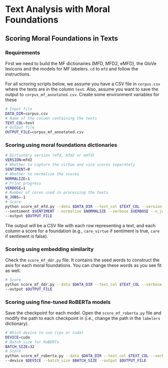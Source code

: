 # Text Analysis with Moral Foundations

## Scoring Moral Foundations in Texts

### Requirements

First we need to build the MF dictionaries (MFD, MFD2, eMFD), the GloVe lexicons and the models for MF labelers. `cd` to `mfd` and follow the instructions.

For all scroring scripts below, we assume you have a CSV file in `corpus.csv` where the texts are in the column `text`. Also, assume you want to save the output to `corpus_mf_annotated.csv`. Create some environment variables for these

```sh
# Input file
DATA_DIR=corpus.csv
# Name of the column containing the texts
TEXT_COL=text
# Output file
OUTPUT_FILE=corpus_mf_annotated.csv
```

### Scoring using moral foundations dictionaries

```sh
# Dictionary version (mfd, mfd2 or emfd)
VERSION=mfd2
# Whether to capture the virtue and vice scores separately
SENTIMENT=0
# Whether to normalize the scores
NORMALIZE=1
# Print progress
VERBOSE=1
# Number of cores used in processing the texts
N_JOBS=-1
# Score
python score_mf_mfd.py --data $DATA_DIR --text_col $TEXT_COL --version $VERSION \
--sentiment $SENTIMENT --normalize $NORMALIZE --verbose $VERBOSE --n_jobs $N_JOBS \
--output $OUTPUT_FILE
```

The output will be a CSV file with each row representing a text, and each column a score for a foundation (e.g., `care_virtue` if sentiment is true, `care` if sentiment is false).

### Scoring using embedding similarity

Check the `score_mf_ddr.py` file. It contains the seed words to construct the axis for each moral foundations. You can change these words as you see fit as well.

```sh
# Score
python score_mf_ddr.py --data $DATA_DIR --text_col $TEXT_COL --verbose $VERBOSE \
--output $OUTPUT_FILE
```

### Scoring using fine-tuned RoBERTa models

Save the checkpoint for each model. Open the `score_mf_roberta.py` file and modify the path to each checkpoint in (i.e., change the path in the `labelers` dictionary).

```sh
# Which device to use (cpu or cuda)
DEVICE=cuda
# Batch size for RoBERTa
BATCH_SIZE=32
# Score
python score_mf_roberta.py --data $DATA_DIR --text_col $TEXT_COL --verbose $VERBOSE \
--device $DEVICE --batch_size $BATCH_SIZE --output $OUTPUT_FILE
```